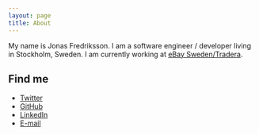 ```yaml
---
layout: page
title: About
---
```


My name is Jonas Fredriksson. I am a software engineer / developer living in Stockholm, Sweden. I am currently working at <a href="http://www.tradera.com">eBay Sweden/Tradera</a>.</p>

## Find me
<ul>
  <li><a href="https://twitter.com/jonasfr">Twitter</a></li>
  <li><a href="https://github.com/jonasf">GitHub</a></li>
  <li><a href="https://www.linkedin.com/in/jonasfredriksson">LinkedIn</a></li>
  <li><a href="mailto:{{ site.author.email }}">E-mail</a></li>
</ul>